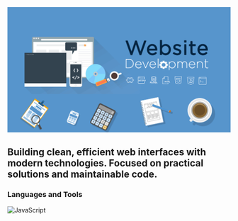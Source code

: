 ![Header](https://github.com/hq1956/hq1956/blob/main/assets/243078834-72903324-cf57-4e90-80a6-ed3c9734e0ed.gif)

## Building clean, efficient web interfaces with modern technologies. Focused on practical solutions and maintainable code.

### Languages and Tools
![JavaScript](https://img.shields.io/badge/-Flutter-042441?style-for-the-badge&logo=JavaScript&logoColor=DFE5EB)